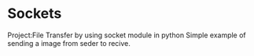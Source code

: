 # Sockets

Project:File Transfer by using socket module in python 
Simple example of sending a image from seder to recive.
